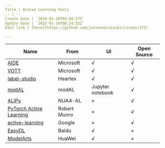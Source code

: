 ```yaml
---
Title | Active Learning Tools
-- | --
Create Date | `2019-01-28T05:58:27Z`
Update Date | `2022-01-19T08:24:32Z`
Edit link | [here](https://github.com/junxnone/aiwiki/issues/175)

---
```



Name | From | UI | Open Source
-- | -- | -- | --
[AIDE](https://github.com/microsoft/aerial_wildlife_detection) | Microsoft | √ | √
[VOTT](https://github.com/microsoft/VoTT) | Microsoft | √ | √
[label-studio](https://github.com/heartexlabs/label-studio) | Heartex | √ | √
[modAL](https://github.com/modAL-python/modAL/)  | modAL | Jupyter notebook | √
[ALiPy](https://github.com/NUAA-AL/alipy) | NUAA-AL | × | √
[PyTorch Active Learning](https://github.com/rmunro/pytorch_active_learning) | Robert Munro | × | √
[active-learning ](https://github.com/google/active-learning) | Google | × | √
[EasyDL](https://ai.baidu.com/ai-doc/EASYDL/5k38n3pgw) | Baidu | √ | ×
[ModelArts](https://support.huaweicloud.com/engineers-modelarts/modelarts_23_0212.html) | HuaWei | √ | ×




